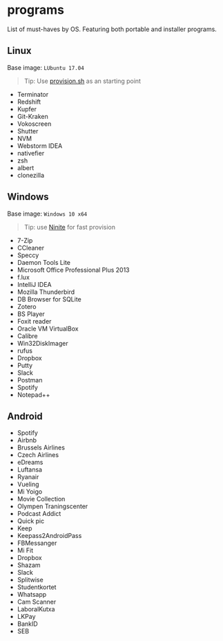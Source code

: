 # programs

List of must-haves by OS. Featuring both portable and installer programs.

## Linux 

Base image: `LUbuntu 17.04`

> Tip: Use [provision.sh](https://github.com/aperkaz/vagrant-lxde/blob/master/provision.sh) as an starting point

- Terminator
- Redshift
- Kupfer
- Git-Kraken
- Vokoscreen
- Shutter
- NVM
- Webstorm IDEA
- nativefier
- zsh
- albert
- clonezilla

## Windows

Base image: `Windows 10 x64`

> Tip: use [Ninite](https://ninite.com/) for fast provision

- 7-Zip
- CCleaner
- Speccy
- Daemon Tools Lite
- Microsoft Office Professional Plus 2013
- f.lux
- IntelliJ IDEA
- Mozilla Thunderbird
- DB Browser for SQLite
- Zotero
- BS Player
- Foxit reader
- Oracle VM VirtualBox
- Calibre
- Win32DiskImager
- rufus
- Dropbox
- Putty
- Slack
- Postman
- Spotify
- Notepad++

## Android

- Spotify
- Airbnb
- Brussels Airlines
- Czech Airlines
- eDreams
- Luftansa
- Ryanair
- Vueling
- Mi Yoigo
- Movie Collection
- Olympen Traningscenter
- Podcast Addict
- Quick pic
- Keep
- Keepass2AndroidPass
- FBMessanger
- Mi Fit
- Dropbox
- Shazam
- Slack
- Splitwise
- Studentkortet
- Whatsapp
- Cam Scanner
- LaboralKutxa
- LKPay
- BankID
- SEB
